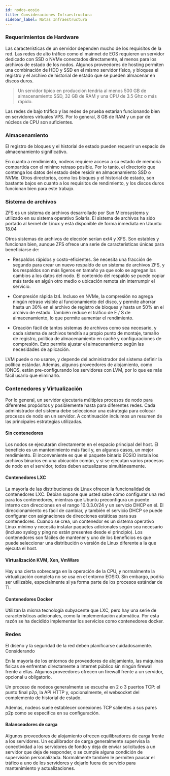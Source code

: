 ```yaml
---
id: nodos-eosio
title: Consideraciones Infraestructura
sidebar_label: Notas Infraestructura
---
```


### Requerimientos de Hardware

Las características de un servidor dependen mucho de los requisitos de la red. Las redes de alto tráfico como el mainnet de EOS requieren un servidor dedicado con SSD o NVMe conectados directamente, al menos para los archivos de estado de los nodos. Algunos proveedores de hosting permiten una combinación de HDD y SSD en el mismo servidor físico, y bloquea el registro y el archivo de historial de estado que se pueden almacenar en discos duros. 

> Un servidor típico en producción tendría al menos 500 GB de almacenamiento SSD, 32 GB de RAM y una CPU de 3.5 Ghz o más rápido.

Las redes de bajo tráfico y las redes de prueba estarían funcionando bien en servidores virtuales VPS. Por lo general, 8 GB de RAM y un par de núcleos de CPU son suficientes. 

### Almacenamiento

El registro de bloques y el historial de estado pueden requerir un espacio de almacenamiento significativo.

En cuanto a rendimiento, nodeos requiere acceso a su estado de memoria compartida con el mínimo retraso posible. Por lo tanto, el directorio que contenga los datos del estado debe residir en almacenamiento SSD o NVMe. Otros directorios, como los bloques y el historial de estado, son bastante bajos en cuanto a los requisitos de rendimiento, y los discos duros funcionan bien para este trabajo. 

### Sistema de archivos

ZFS es un sistema de archivos desarrollado por Sun Microsystems y utilizado en su sistema operativo Solaris. El sistema de archivos ha sido portado al kernel de Linux y está disponible de forma inmediata en Ubuntu 18.04

Otros sistemas de archivos de elección serían ext4 y XFS. Son estables y funcionan bien, aunque ZFS ofrece una serie de características únicas para beneficiarse de:

- Respaldos rápidos y costo-eficientes. Se necesita una fracción de segundo para crear un nuevo respaldo de un sistema de archivos ZFS, y los respaldos son más ligeros en tamaño ya que solo se agregan los cambios a los datos del nodo. El contenido del respaldo se puede copiar más tarde en algún otro medio o ubicación remota sin interrumpir el servicio.

 - Compresión rápida lz4. Incluso en NVMe, la compresión no agrega ningún retraso visible al funcionamiento del disco, y permite ahorrar hasta un 30% en el archivo de registro de bloques y hasta un 50% en el archivo de estado. También reduce el tráfico de E / S de almacenamiento, lo que permite aumentar el rendimiento.

 - Creación fácil de tantos sistemas de archivos como sea necesario, y cada sistema de archivos tendría su propio punto de montaje, tamaño de registro, política de almacenamiento en caché y configuraciones de compresión. Esto permite ajustar el almacenamiento según las necesidades de aplicación.

LVM puede o no usarse, y depende del administrador del sistema definir la política estándar. Además, algunos proveedores de alojamiento, como IONOS, están pre-configurando los servidores con LVM, por lo que es más fácil usarlo que eliminarlo.


### Contenedores y Virtualización
Por lo general, un servidor ejecutaría múltiples procesos de nodo para diferentes propósitos y posiblemente hasta para diferentes redes. Cada administrador del sistema debe seleccionar una estrategia para colocar procesos de nodo en un servidor. A continuación incluimos un resumen de las principales estrategias utilizadas.

#### Sin contenedores
Los nodos se ejecutarán directamente en el espacio principal del host. El beneficio es un mantenimiento más fácil y, en algunos casos, un mejor rendimiento. El inconveniente es que el paquete binario EOSIO instala los archivos binarios en una ubicación común, y si se ejecutan varios procesos de nodo en el servidor, todos deben actualizarse simultáneamente.

#### Contenedores LXC
La mayoría de las distribuciones de Linux ofrecen la funcionalidad de contenedores LXC. Debian supone que usted sabe cómo configurar una red para los contenedores, mientras que Ubuntu preconfigura un puente interno con direcciones en el rango 10.0.3.0/24 y un servicio DHCP en él. El direccionamiento es fácil de cambiar, y también el servicio DHCP se puede configurar con asignaciones de direcciones estáticas para sus contenedores. Cuando se crea, un contenedor es un sistema operativo Linux mínimo y necesita instalar paquetes adicionales según sea necesario (incluso syslog y ping no están presentes desde el principio). Los contenedores son fáciles de mantener y uno de los beneficios es que puede seleccionar una distribución o versión de Linux diferente a la que ejecuta el host.

#### Virtualización KVM, Xen, VmWare
Hay una cierta sobrecarga en la operación de la CPU, y normalmente la virtualización completa no se usa en el entorno EOSIO. Sin embargo, podría ser utilizable, especialmente si ya forma parte de los procesos estándar de TI.

#### Contenedores Docker 
Utilizan la misma tecnología subyacente que LXC, pero hay una serie de características adicionales, como la implementación automática. Por esta razón se ha decidido implementar los servicios como contenedores docker.

### Redes
El diseño y la seguridad de la red deben planificarse cuidadosamente. Considerando 

En la mayoría de los entornos de proveedores de alojamiento, las máquinas físicas se enfrentan directamente a Internet público sin ningún firewall frente a ellas. Algunos proveedores ofrecen un firewall frente a un servidor, opcional u obligatorio.

Un proceso de nodeos generalmente se escucha en 2 o 3 puertos TCP: el punto final p2p, la API HTTP y, opcionalmente, el websocket del complemento de historial de estado.

Además, nodeos suele establecer conexiones TCP salientes a sus pares p2p como se especifica en su configuración.

#### Balanceadores de carga
Algunos proveedores de alojamiento ofrecen equilibradores de carga frente a los servidores. Un equilibrador de carga generalmente supervisa la conectividad a los servidores de fondo y deja de enviar solicitudes a un servidor que deja de responder, o se cumple alguna condición de supervisión personalizada. Normalmente también le permiten pausar el tráfico a uno de los servidores y dejarlo fuera de servicio para mantenimiento y actualizaciones. 
